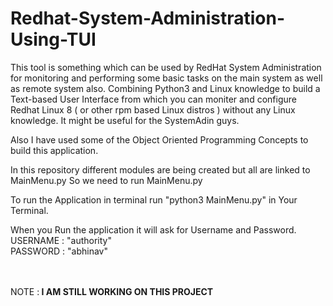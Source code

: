# Redhat-System-Administration-Using-TUI
This tool is something which can be used by RedHat System Administration for monitoring and performing some basic tasks on the main system as well as remote system also. Combining Python3 and Linux knowledge to build a Text-based User Interface from which you can moniter and configure Redhat Linux 8 ( or other rpm based Linux distros ) without any Linux knowledge. It might be useful for the SystemAdin guys.

Also I have used some of the Object Oriented Programming Concepts to build this application.

In  this repository different modules are being created but all are linked to MainMenu.py So we need to run MainMenu.py 

To run the Application in terminal 
run "python3 MainMenu.py" in Your Terminal.

When you Run the application it will ask for Username and Password.<br>
USERNAME : "authority"<br>
PASSWORD : "abhinav"
<br><br><br>

NOTE :<b> I AM STILL WORKING ON THIS PROJECT</b>

